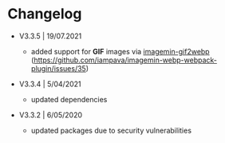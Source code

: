 # Changelog

* V3.3.5 | 19/07.2021
    - added support for **GIF** images via [imagemin-gif2webp](https://www.npmjs.com/package/imagemin-gif2webp) (https://github.com/iampava/imagemin-webp-webpack-plugin/issues/35)

* V3.3.4 | 5/04/2021
    - updated dependencies

* V3.3.2 | 6/05/2020

    - updated packages due to security vulnerabilities